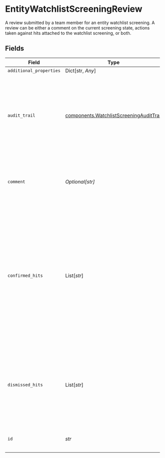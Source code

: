 # EntityWatchlistScreeningReview

A review submitted by a team member for an entity watchlist screening. A review can be either a comment on the current screening state, actions taken
against hits attached to the watchlist screening, or both.


## Fields

| Field                                                                                                                                                                                               | Type                                                                                                                                                                                                | Required                                                                                                                                                                                            | Description                                                                                                                                                                                         | Example                                                                                                                                                                                             |
| --------------------------------------------------------------------------------------------------------------------------------------------------------------------------------------------------- | --------------------------------------------------------------------------------------------------------------------------------------------------------------------------------------------------- | --------------------------------------------------------------------------------------------------------------------------------------------------------------------------------------------------- | --------------------------------------------------------------------------------------------------------------------------------------------------------------------------------------------------- | --------------------------------------------------------------------------------------------------------------------------------------------------------------------------------------------------- |
| `additional_properties`                                                                                                                                                                             | Dict[str, *Any*]                                                                                                                                                                                    | :heavy_minus_sign:                                                                                                                                                                                  | N/A                                                                                                                                                                                                 |                                                                                                                                                                                                     |
| `audit_trail`                                                                                                                                                                                       | [components.WatchlistScreeningAuditTrail](../../models/shared/watchlistscreeningaudittrail.md)                                                                                                      | :heavy_check_mark:                                                                                                                                                                                  | Information about the last change made to the parent object specifying what caused the change as well as when it occurred.                                                                          |                                                                                                                                                                                                     |
| `comment`                                                                                                                                                                                           | *Optional[str]*                                                                                                                                                                                     | :heavy_check_mark:                                                                                                                                                                                  | A comment submitted by a team member as part of reviewing a watchlist screening.                                                                                                                    | These look like legitimate matches, rejecting the customer.                                                                                                                                         |
| `confirmed_hits`                                                                                                                                                                                    | List[*str*]                                                                                                                                                                                         | :heavy_check_mark:                                                                                                                                                                                  | Hits marked as a true positive after thorough manual review. These hits will never recur or be updated once dismissed. In most cases, confirmed hits indicate that the customer should be rejected. |                                                                                                                                                                                                     |
| `dismissed_hits`                                                                                                                                                                                    | List[*str*]                                                                                                                                                                                         | :heavy_check_mark:                                                                                                                                                                                  | Hits marked as a false positive after thorough manual review. These hits will never recur or be updated once dismissed.                                                                             |                                                                                                                                                                                                     |
| `id`                                                                                                                                                                                                | *str*                                                                                                                                                                                               | :heavy_check_mark:                                                                                                                                                                                  | ID of the associated entity review.                                                                                                                                                                 | entrev_aCLNRxK3UVzn2r                                                                                                                                                                               |